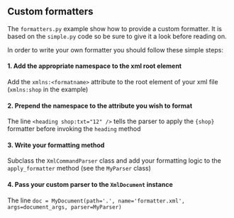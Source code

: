 ## Custom formatters

The `formatters.py` example show how to provide a custom formatter. It is based on the `simple.py` code so be sure to give it a look before reading on.

In order to write your own formatter you should follow these simple steps:

#### 1. Add the appropriate namespace to the xml root element

Add the `xmlns:<formatname>` attribute to the root element of your xml file (`xmlns:shop` in the example)

#### 2. Prepend the namespace to the attribute you wish to format

The line `<heading shop:txt="12" />` tells the parser to apply the `{shop}` formatter before invoking the `heading` method

#### 3. Write your formatting method

Subclass the `XmlCommandParser` class and add your formatting logic to the `apply_formatter` method (see the `MyParser` class)

#### 4. Pass your custom parser to the `XmlDocument` instance

The line `doc = MyDocument(path='.', name='formatter.xml', args=document_args, parser=MyParser)`